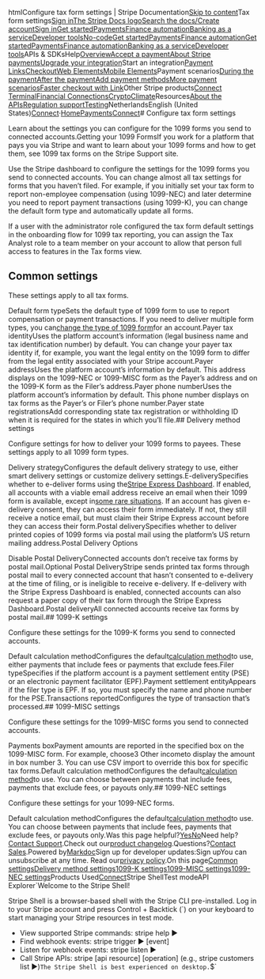 htmlConfigure tax form settings | Stripe Documentation[Skip to content](#main-content)Tax form settings[Sign in](https://dashboard.stripe.com/login?redirect=https%3A%2F%2Fdocs.stripe.com%2Fconnect%2Ftax-form-settings)[The Stripe Docs logo](/)[Search the docs/](#)[Create account](https://dashboard.stripe.com/register/connect)[Sign in](https://dashboard.stripe.com/login?redirect=https%3A%2F%2Fdocs.stripe.com%2Fconnect%2Ftax-form-settings)[Get started](/get-started)[Payments](/payments)[Finance automation](/finance-automation)[Banking as a service](/financial-services)[Developer tools](/development)[No-code](/no-code)[Get started](/get-started)[Payments](/payments)[Finance automation](/finance-automation)[](#)[Get started](/get-started)[Payments](/payments)[Finance automation](/finance-automation)[Banking as a service](/financial-services)[Developer tools](/development)[](#)APIs & SDKsHelp[Overview](/docs/payments)[Accept a payment](#)[About Stripe payments](#)[Upgrade your integration](/docs/payments/upgrades)Start an integration[Payment Links](#)[Checkout](#)[Web Elements](#)[Mobile Elements](#)Payment scenarios[During the payment](#)[After the payment](#)[Add payment methods](#)[More payment scenarios](#)[Faster checkout with Link](#)Other Stripe products[Connect](#)
[Terminal](#)[Financial Connections](#)[Crypto](#)[Climate](#)Resources[About the APIs](#)[Regulation support](#)[Testing](/docs/testing)NetherlandsEnglish (United States)[](#)[](#)[Connect](/connect)·[Home](/docs)[Payments](/docs/payments)[Connect](/docs/connect)# Configure tax form settings

Learn about the settings you can configure for the 1099 forms you send to connected accounts.Getting your 1099 FormsIf you work for a platform that pays you via Stripe and want to learn about your 1099 forms and how to get them, see 1099 tax forms on the Stripe Support site.

Use the Stripe dashboard to configure the settings for the 1099 forms you send to connected accounts. You can change almost all tax settings for forms that you haven’t filed. For example, if you initially set your tax form to report non-employee compensation (using 1099-NEC) and later determine you need to report payment transactions (using 1099-K), you can change the default form type and automatically update all forms.

If a user with the administrator role configured the tax form default settings in the onboarding flow for 1099 tax reporting, you can assign the Tax Analyst role to a team member on your account to allow that person full access to features in the Tax forms view.

## Common settings

These settings apply to all tax forms.

Default form typeSets the default type of 1099 form to use to report compensation or payment transactions. If you need to deliver multiple form types, you can[change the type of 1099 form](/connect/modify-tax-forms?method=csv#change-the-type-of-1099-form)for an account.Payer tax identityUses the platform account’s information (legal business name and tax identification number) by default. You can change your payer tax identity if, for example, you want the legal entity on the 1099 form to differ from the legal entity associated with your Stripe account.Payer addressUses the platform account’s information by default. This address displays on the 1099-NEC or 1099-MISC form as the Payer’s address and on the 1099-K form as the Filer’s address.Payer phone numberUses the platform account’s information by default. This phone number displays on tax forms as the Payer’s or Filer’s phone number.Payer state registrationsAdd corresponding state tax registration or withholding ID when it is required for the states in which you’ll file.## Delivery method settings

Configure settings for how to deliver your 1099 forms to payees. These settings apply to all 1099 form types.

Delivery strategyConfigures the default delivery strategy to use, either smart delivery settings or customize delivery settings.E-deliverySpecifies whether to e-deliver forms using the[Stripe Express Dashboard](/connect/express-dashboard). If enabled, all accounts with a viable email address receive an email when their 1099 form is available, except in[some rare situations](/connect/express-dashboard-taxes#which-accounts-get-access-to-e-delivery). If an account has given e-delivery consent, they can access their form immediately. If not, they still receive a notice email, but must claim their Stripe Express account before they can access their form.Postal deliverySpecifies whether to deliver printed copies of 1099 forms via postal mail using the platform’s US return mailing address.Postal Delivery Options

Disable Postal DeliveryConnected accounts don’t receive tax forms by postal mail.Optional Postal DeliveryStripe sends printed tax forms through postal mail to every connected account that hasn’t consented to e-delivery at the time of filing, or is ineligible to receive e-delivery. If e-delivery with the Stripe Express Dashboard is enabled, connected accounts can also request a paper copy of their tax form through the Stripe Express Dashboard.Postal deliveryAll connected accounts receive tax forms by postal mail.## 1099-K settings

Configure these settings for the 1099-K forms you send to connected accounts.

Default calculation methodConfigures the default[calculation method](/connect/calculation-methods)to use, either payments that include fees or payments that exclude fees.Filer typeSpecifies if the platform account is a payment settlement entity (PSE) or an electronic payment facilitator (EPF).Payment settlement entityAppears if the filer type is EPF. If so, you must specify the name and phone number for the PSE.Transactions reportedConfigures the type of transaction that’s processed.## 1099-MISC settings

Configure these settings for the 1099-MISC forms you send to connected accounts.

Payments boxPayment amounts are reported in the specified box on the 1099-MISC form. For example, choose3 Other incometo display the amount in box number 3. You can use CSV import to override this box for specific tax forms.Default calculation methodConfigures the default[calculation method](/connect/calculation-methods)to use. You can choose between payments that include fees, payments that exclude fees, or payouts only.## 1099-NEC settings

Configure these settings for your 1099-NEC forms.

Default calculation methodConfigures the default[calculation method](/connect/calculation-methods)to use. You can choose between payments that include fees, payments that exclude fees, or payouts only.Was this page helpful?[Yes](#)[No](#)Need help?[Contact Support](https://support.stripe.com/).Check out our[product changelog](https://stripe.com/blog/changelog).Questions?[Contact Sales](https://stripe.com/contact/sales).Powered by[Markdoc](https://markdoc.dev)Sign up for developer updates:Sign upYou can unsubscribe at any time. Read our[privacy policy](https://stripe.com/privacy).On this page[Common settings](#common-settings)[Delivery method settings](#delivery-method-settings)[1099-K settings](#1099-k-settings)[1099-MISC settings](#1099-misc-settings)[1099-NEC settings](#1099-nec-settings)Products Used[Connect](/connect)Stripe ShellTest modeAPI Explorer[](https://stripe.com/docs/stripe-cli#install)`Welcome to the Stripe Shell!

Stripe Shell is a browser-based shell with the Stripe CLI pre-installed. Log in to your
Stripe account and press Control + Backtick (`) on your keyboard to start managing your Stripe
resources in test mode.

- View supported Stripe commands: stripe help ▶️
- Find webhook events: stripe trigger ▶️ [event]
- Listen for webhook events: stripe listen ▶
- Call Stripe APIs: stripe [api resource] [operation] (e.g., stripe customers list ▶️)`The Stripe Shell is best experienced on desktop.`$`